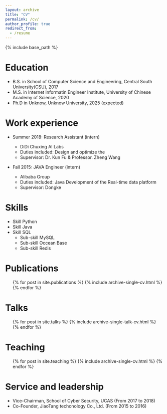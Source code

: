 ```yaml
---
layout: archive
title: "CV"
permalink: /cv/
author_profile: true
redirect_from:
  - /resume
---
```


{% include base_path %}

Education
======
* B.S. in School of Computer Science and Engineering, Central South University(CSU), 2017
* M.S. in Internet Informatin Engineer Institute, University of Chinese Academy of Science, 2020
* Ph.D in Unknow, Unknow University, 2025 (expected)

Work experience
======
* Summer 2018: Research Assistant (intern)
  * DiDi Chuxing AI Labs
  * Duties included: Design and optimize the 
  * Supervisor: Dr. Kun Fu & Professor. Zheng Wang

* Fall 2015: JAVA Engineer (intern)
  * Alibaba Group
  * Duties included: Java Development of the Real-time data platform
  * Supervisor: Dongke
  
Skills
======
* Skill Python
* Skill Java
* Skill SQL
  * Sub-skill MySQL
  * Sub-skill Occean Base
  * Sub-skill Redis

Publications
======
  <ul>{% for post in site.publications %}
    {% include archive-single-cv.html %}
  {% endfor %}</ul>
  
Talks
======
  <ul>{% for post in site.talks %}
    {% include archive-single-talk-cv.html %}
  {% endfor %}</ul>
  
Teaching
======
  <ul>{% for post in site.teaching %}
    {% include archive-single-cv.html %}
  {% endfor %}</ul>
  
Service and leadership
======
* Vice-Chairman, School of Cyber Security, UCAS (From 2017 to 2018)
* Co-Founder, JiaoTang techonology Co., Ltd. (From 2015 to 2016)
